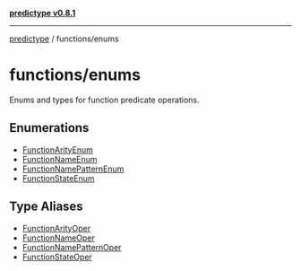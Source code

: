 [**predictype v0.8.1**](../../README.md)

***

[predictype](../../modules.md) / functions/enums

# functions/enums

Enums and types for function predicate operations.

## Enumerations

- [FunctionArityEnum](enumerations/FunctionArityEnum.md)
- [FunctionNameEnum](enumerations/FunctionNameEnum.md)
- [FunctionNamePatternEnum](enumerations/FunctionNamePatternEnum.md)
- [FunctionStateEnum](enumerations/FunctionStateEnum.md)

## Type Aliases

- [FunctionArityOper](type-aliases/FunctionArityOper.md)
- [FunctionNameOper](type-aliases/FunctionNameOper.md)
- [FunctionNamePatternOper](type-aliases/FunctionNamePatternOper.md)
- [FunctionStateOper](type-aliases/FunctionStateOper.md)
